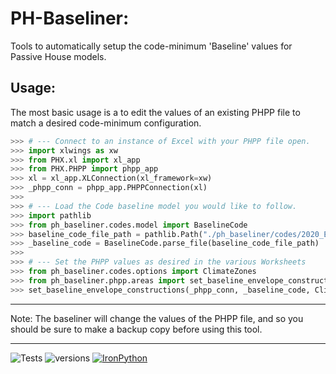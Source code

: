 # PH-Baseliner:
Tools to automatically setup the code-minimum 'Baseline' values for Passive House models.

## Usage:
The most basic usage is a to edit the values of an existing PHPP file to match 
a desired code-minimum configuration.
```python
>>> # --- Connect to an instance of Excel with your PHPP file open.
>>> import xlwings as xw
>>> from PHX.xl import xl_app
>>> from PHX.PHPP import phpp_app
>>> xl = xl_app.XLConnection(xl_framework=xw)
>>> _phpp_conn = phpp_app.PHPPConnection(xl)
>>> 
>>> # --- Load the Code baseline model you would like to follow.
>>> import pathlib
>>> from ph_baseliner.codes.model import BaselineCode
>>> baseline_code_file_path = pathlib.Path("./ph_baseliner/codes/2020_ECCCNY.json")
>>> _baseline_code = BaselineCode.parse_file(baseline_code_file_path)
>>> 
>>> # --- Set the PHPP values as desired in the various Worksheets
>>> from ph_baseliner.codes.options import ClimateZones
>>> from ph_baseliner.phpp.areas import set_baseline_envelope_constructions
>>> set_baseline_envelope_constructions(_phpp_conn, _baseline_code, ClimateZones.CZ4)
```

- - -
Note: The baseliner will change the values of the PHPP file, and so you should 
be sure to make a backup copy before using this tool.

- - - 
![Tests](https://github.com/PH-Tools/PHX/actions/workflows/ci.yaml/badge.svg )
![versions](https://img.shields.io/pypi/pyversions/pybadges.svg)
[![IronPython](https://img.shields.io/badge/ironpython-2.7-red.svg)](https://github.com/IronLanguages/ironpython2/releases/tag/ipy-2.7.8/)

